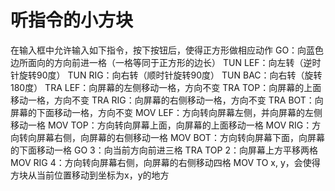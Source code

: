 # 听指令的小方块

在输入框中允许输入如下指令，按下按钮后，使得正方形做相应动作
GO：向蓝色边所面向的方向前进一格（一格等同于正方形的边长）
TUN LEF：向左转（逆时针旋转90度）
TUN RIG：向右转（顺时针旋转90度）
TUN BAC：向右转（旋转180度）
TRA LEF：向屏幕的左侧移动一格，方向不变
TRA TOP：向屏幕的上面移动一格，方向不变
TRA RIG：向屏幕的右侧移动一格，方向不变
TRA BOT：向屏幕的下面移动一格，方向不变
MOV LEF：方向转向屏幕左侧，并向屏幕的左侧移动一格
MOV TOP：方向转向屏幕上面，向屏幕的上面移动一格
MOV RIG：方向转向屏幕右侧，向屏幕的右侧移动一格
MOV BOT：方向转向屏幕下面，向屏幕的下面移动一格
GO 3：向当前方向前进三格
TRA TOP 2：向屏幕上方平移两格
MOV RIG 4：方向转向屏幕右侧，向屏幕的右侧移动四格
MOV TO x, y，会使得方块从当前位置移动到坐标为x，y的地方
